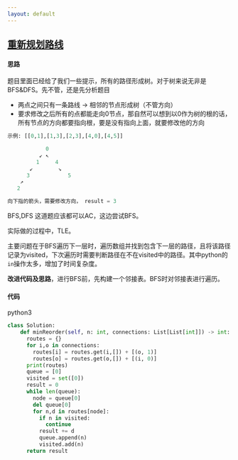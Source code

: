 ```yaml
---
layout: default
---
```


## [重新规划路线](https://leetcode-cn.com/problems/reorder-routes-to-make-all-paths-lead-to-the-city-zero/)

#### 思路

题目里面已经给了我们一些提示，所有的路径形成树。对于树来说无非是BFS&DFS。先不管，还是先分析题目

* 两点之间只有一条路线  &rarr; 相邻的节点形成树（不管方向）
* 要求修改之后所有的点都能走向0节点，那自然可以想到以0作为树的根的话，所有节点的方向都要指向根，要是没有指向上面，就要修改他的方向

```python
示例: [[0,1],[1,3],[2,3],[4,0],[4,5]]

            0
          ↙ ↖
         1     4  
       ↙        ↘
      3            5 
    ↗
   2    

向下指的箭头，需要修改方向， result = 3
```

BFS,DFS 这道题应该都可以AC，这边尝试BFS。

实际做的过程中，TLE。 

主要问题在于BFS遍历下一层时，遍历数组并找到包含下一层的路径，且将该路径记录为visited，下次遍历时需要判断路径在不在visited中的路径。其中python的`in`操作太多，增加了时间复杂度。

**改进代码及思路**，进行BFS前，先构建一个邻接表。BFS时对邻接表进行遍历。

#### 代码

python3
```python
class Solution:
    def minReorder(self, n: int, connections: List[List[int]]) -> int:
      routes = {}
      for i,o in connections:
        routes[i] = routes.get(i,[]) + [(o, 1)]
        routes[o] = routes.get(o,[]) + [(i, 0)]
      print(routes)
      queue = [0]
      visited = set([0])
      result = 0
      while len(queue):
        node = queue[0]
        del queue[0]
        for n,d in routes[node]:
          if n in visited:
            continue
          result += d
          queue.append(n)
          visited.add(n)
      return result
```
